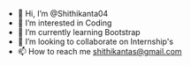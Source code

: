 - 👋 Hi, I’m @Shithikanta04
- 👀 I’m interested in Coding
- 🌱 I’m currently learning Bootstrap
- 💞️ I’m looking to collaborate on Internship's
- 📫 How to reach me shithikantas@gmail.com


<!---
Shithikanta04/Shithikanta04 is a ✨ special ✨ repository because its `README.md` (this file) appears on your GitHub profile.
You can click the Preview link to take a look at your changes.
--->
